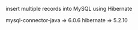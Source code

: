 insert multiple records into MySQL using Hibernate

mysql-connector-java => 6.0.6
hibernate => 5.2.10
